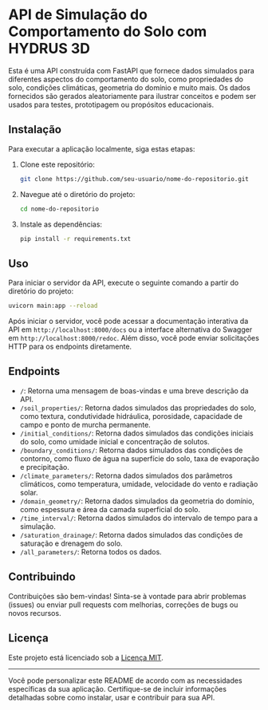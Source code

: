 # API de Simulação do Comportamento do Solo com HYDRUS 3D

Esta é uma API construída com FastAPI que fornece dados simulados para diferentes aspectos do comportamento do solo, como propriedades do solo, condições climáticas, geometria do domínio e muito mais. Os dados fornecidos são gerados aleatoriamente para ilustrar conceitos e podem ser usados para testes, prototipagem ou propósitos educacionais.

## Instalação

Para executar a aplicação localmente, siga estas etapas:

1. Clone este repositório:

   ```bash
   git clone https://github.com/seu-usuario/nome-do-repositorio.git
   ```

2. Navegue até o diretório do projeto:

   ```bash
   cd nome-do-repositorio
   ```

3. Instale as dependências:

   ```bash
   pip install -r requirements.txt
   ```

## Uso

Para iniciar o servidor da API, execute o seguinte comando a partir do diretório do projeto:

```bash
uvicorn main:app --reload
```

Após iniciar o servidor, você pode acessar a documentação interativa da API em `http://localhost:8000/docs` ou a interface alternativa do Swagger em `http://localhost:8000/redoc`. Além disso, você pode enviar solicitações HTTP para os endpoints diretamente.

## Endpoints

- `/`: Retorna uma mensagem de boas-vindas e uma breve descrição da API.
- `/soil_properties/`: Retorna dados simulados das propriedades do solo, como textura, condutividade hidráulica, porosidade, capacidade de campo e ponto de murcha permanente.
- `/initial_conditions/`: Retorna dados simulados das condições iniciais do solo, como umidade inicial e concentração de solutos.
- `/boundary_conditions/`: Retorna dados simulados das condições de contorno, como fluxo de água na superfície do solo, taxa de evaporação e precipitação.
- `/climate_parameters/`: Retorna dados simulados dos parâmetros climáticos, como temperatura, umidade, velocidade do vento e radiação solar.
- `/domain_geometry/`: Retorna dados simulados da geometria do domínio, como espessura e área da camada superficial do solo.
- `/time_interval/`: Retorna dados simulados do intervalo de tempo para a simulação.
- `/saturation_drainage/`: Retorna dados simulados das condições de saturação e drenagem do solo.
- `/all_parameters/`: Retorna todos os dados.

## Contribuindo

Contribuições são bem-vindas! Sinta-se à vontade para abrir problemas (issues) ou enviar pull requests com melhorias, correções de bugs ou novos recursos.

## Licença

Este projeto está licenciado sob a [Licença MIT](https://opensource.org/licenses/MIT).

---

Você pode personalizar este README de acordo com as necessidades específicas da sua aplicação. Certifique-se de incluir informações detalhadas sobre como instalar, usar e contribuir para sua API.
